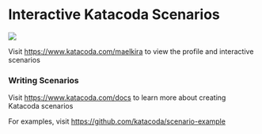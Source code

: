 # Interactive Katacoda Scenarios

[![](http://shields.katacoda.com/katacoda/maelkira/count.svg)](https://www.katacoda.com/maelkira "Get your profile on Katacoda.com")

Visit https://www.katacoda.com/maelkira to view the profile and interactive scenarios

### Writing Scenarios
Visit https://www.katacoda.com/docs to learn more about creating Katacoda scenarios

For examples, visit https://github.com/katacoda/scenario-example
